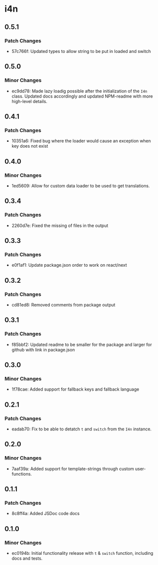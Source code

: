 # i4n

## 0.5.1

### Patch Changes

- 57c766f: Updated types to allow string to be put in loaded and switch

## 0.5.0

### Minor Changes

- ec9dd78: Made lazy loadig possible after the initialization of the `I4n` class. Updated docs accordingly and updated NPM-readme with more high-level details.

## 0.4.1

### Patch Changes

- 10351a6: Fixed bug where the loader would cause an exception when key does not exist

## 0.4.0

### Minor Changes

- 1ed5609: Allow for custom data loader to be used to get translations.

## 0.3.4

### Patch Changes

- 2260d7e: Fixed the missing of files in the output

## 0.3.3

### Patch Changes

- e0f1af1: Update package.json order to work on react/next

## 0.3.2

### Patch Changes

- cd81ed8: Removed comments from package output

## 0.3.1

### Patch Changes

- f85bbf2: Updated readme to be smaller for the package and larger for github with link in package.json

## 0.3.0

### Minor Changes

- 1f78cae: Added support for fallback keys and fallback language

## 0.2.1

### Patch Changes

- eadab70: Fix to be able to detatch `t` and `switch` from the `I4n` instance.

## 0.2.0

### Minor Changes

- 7aaf39a: Added support for template-strings through custom user-functions.

## 0.1.1

### Patch Changes

- 8c8ff4a: Added JSDoc code docs

## 0.1.0

### Minor Changes

- ec0194b: Initial functionality release with `t` & `switch` function, including docs and tests.
